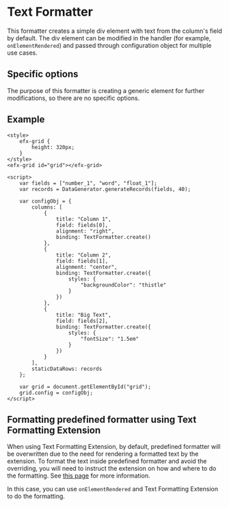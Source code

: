 # Text Formatter

This formatter creates a simple div element with text from the column's field by default. The div element can be modified in the handler (for example, `onElementRendered`) and passed through configuration object for multiple use cases. 

## Specific options

The purpose of this formatter is creating a generic element for further modifications, so there are no specific options.

## Example

```live
<style>
	efx-grid {
		height: 320px;
	}
</style>
<efx-grid id="grid"></efx-grid>

<script>
	var fields = ["number_1", "word", "float_1"];
	var records = DataGenerator.generateRecords(fields, 40);
	
	var configObj = {
		columns: [
			{ 
				title: "Column 1",
				field: fields[0],
				alignment: "right",
				binding: TextFormatter.create()
			},
			{ 
				title: "Column 2",
				field: fields[1],
				alignment: "center",
				binding: TextFormatter.create({
					styles: {
						"backgroundColor": "thistle"
					}
				})
			},
			{ 
				title: "Big Text",
				field: fields[2],
				binding: TextFormatter.create({
					styles: {
						"fontSize": "1.5em"
					}
				})
			}
		],
		staticDataRows: records
	};

	var grid = document.getElementById("grid");
	grid.config = configObj;
</script>
```
## Formatting predefined formatter using Text Formatting Extension

When using Text Formatting Extension, by default, predefined formatter will be overwritten due to the need for rendering a formatted text by the extension. To format the text inside predefined formatter and avoid the overriding, you will need to instruct the extension on how and where to do the formatting. See [this page](../../extensions/tr-grid-textformatting.md) for more information.

In this case, you can use `onElementRendered` and Text Formatting Extension to do the formatting.

<br>
<br>
<br>
